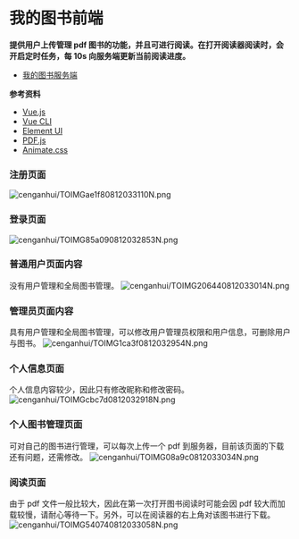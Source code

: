 # 我的图书前端

**提供用户上传管理 pdf 图书的功能，并且可进行阅读。在打开阅读器阅读时，会开启定时任务，每 10s 向服务端更新当前阅读进度。**

- [我的图书服务端](https://github.com/cenganhui/cgh-library-server)

**参考资料**

- [Vue.js](https://cn.vuejs.org/)
- [Vue CLI](https://cli.vuejs.org/zh/guide/)
- [Element UI](https://element.eleme.cn/#/zh-CN)
- [PDF.js](http://mozilla.github.io/pdf.js/)
- [Animate.css](https://animate.style/)

### 注册页面
![cenganhui/TOIMGae1f80812033110N.png](http://akumacgh.cn:8088/cenganhui/TOIMGae1f80812033110N.png)

### 登录页面
![cenganhui/TOIMG85a090812032853N.png](http://akumacgh.cn:8088/cenganhui/TOIMG85a090812032853N.png)

### 普通用户页面内容
没有用户管理和全局图书管理。
![cenganhui/TOIMG206440812033014N.png](http://akumacgh.cn:8088/cenganhui/TOIMG206440812033014N.png)

### 管理员页面内容
具有用户管理和全局图书管理，可以修改用户管理员权限和用户信息，可删除用户与图书。
![cenganhui/TOIMG1ca3f0812032954N.png](http://akumacgh.cn:8088/cenganhui/TOIMG1ca3f0812032954N.png)

### 个人信息页面
个人信息内容较少，因此只有修改昵称和修改密码。
![cenganhui/TOIMGcbc7d0812032918N.png](http://akumacgh.cn:8088/cenganhui/TOIMGcbc7d0812032918N.png)

### 个人图书管理页面
可对自己的图书进行管理，可以每次上传一个 pdf 到服务器，目前该页面的下载还有问题，还需修改。
![cenganhui/TOIMG08a9c0812033034N.png](http://akumacgh.cn:8088/cenganhui/TOIMG08a9c0812033034N.png)

### 阅读页面
由于 pdf 文件一般比较大，因此在第一次打开图书阅读时可能会因 pdf 较大而加载较慢，请耐心等待一下。另外，可以在阅读器的右上角对该图书进行下载。
![cenganhui/TOIMG540740812033058N.png](http://akumacgh.cn:8088/cenganhui/TOIMG540740812033058N.png)